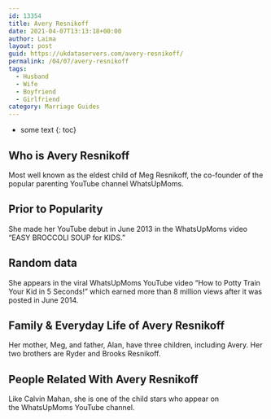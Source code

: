 ```yaml
---
id: 13354
title: Avery Resnikoff
date: 2021-04-07T13:13:18+00:00
author: Laima
layout: post
guid: https://ukdataservers.com/avery-resnikoff/
permalink: /04/07/avery-resnikoff
tags:
  - Husband
  - Wife
  - Boyfriend
  - Girlfriend
category: Marriage Guides
---
```


* some text
{: toc}


## Who is Avery Resnikoff
                  
                  
                  
Most well known as the eldest child of Meg Resnikoff, the co-founder of the popular parenting YouTube channel WhatsUpMoms.
                  
              
            
              
            
                
                
                
## Prior to Popularity
                  
                  
                  
She made her YouTube debut in June 2013 in the WhatsUpMoms video &#8220;EASY BROCCOLI SOUP for KIDS.&#8221;
                  
              
            
              
            
                
                
                
## Random data
                  
                  
                  
She appears in the viral WhatsUpMoms YouTube video &#8220;How to Potty Train Your Kid in 5 Seconds!&#8221; which earned more than 8 million views after it was posted in June 2014.
                  
              
            
              
            
                
                
                
## Family & Everyday Life of Avery Resnikoff
                  
                  
                  
Her mother, Meg, and father, Alan, have three children, including Avery. Her two brothers are Ryder and Brooks Resnikoff.
                  
              
            
              
            
                
                
                
## People Related With Avery Resnikoff
                  
                  
                  
Like Calvin Mahan, she is one of the child stars who appear on the WhatsUpMoms YouTube channel.
                  
              
            
              
            
                
              
            
              
              
            
            
              
            
          
          
          